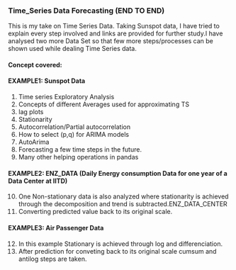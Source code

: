 ###  Time_Series Data Forecasting (END TO END)
This is my take on Time Series Data. Taking Sunspot data, I have tried to explain every step involved and links are provided for further study.I have analysed two more Data Set 
so that few more steps/processes can be shown used while dealing Time Series data. 
#### Concept covered:
#### EXAMPLE1: Sunspot Data
1) Time series Exploratory Analysis
2) Concepts of different Averages used for approximating TS
3) lag plots
4) Stationarity
5) Autocorrelation/Partial autocorrelation
6) How to select (p,q) for ARIMA models
7) AutoArima
8) Forecasting a few time steps in the future.
9) Many other helping operations in pandas
#### EXAMPLE2: ENZ_DATA (Daily Energy consumption Data for one year of a Data Center at IITD)
10) One Non-stationary data is also analyzed where stationarity is achieved through the decomposition and trend is subtracted.ENZ_DATA_CENTER
11) Converting predicted value back to its original scale.
#### EXAMPLE3: Air Passenger Data
12) In this example Stationary is achieved through log and differenciation.
13) After prediction for conveting back to its original scale cumsum and antilog steps are taken.
